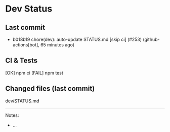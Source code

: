# Dev Status

## Last commit
- b018b19 chore(dev): auto-update STATUS.md [skip ci] (#253) (github-actions[bot], 65 minutes ago)
## CI & Tests
[OK] npm ci
[FAIL] npm test

## Changed files (last commit)
dev/STATUS.md

---
Notes:
- ...
